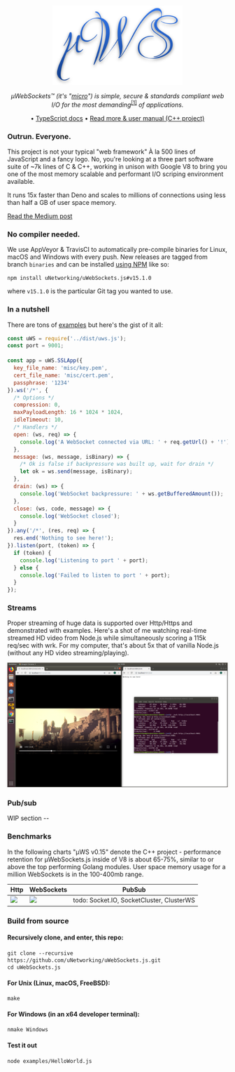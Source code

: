 <div align="center">
<img src="misc/logo.svg" height="180" />

*µWebSockets™ (it's "[micro](https://en.wikipedia.org/wiki/Micro-)") is simple, secure & standards compliant web I/O for the most demanding*<sup>[[1]](https://github.com/uNetworking/uWebSockets/tree/master/benchmarks)</sup> *of applications.*

• [TypeScript docs](https://unetworking.github.io/uWebSockets.js/generated/) • [Read more & user manual (C++ project)](https://github.com/uNetworking/uWebSockets/blob/master/misc/READMORE.md)

</div>

### Outrun. Everyone.
This project is not your typical "web framework" À la 500 lines of JavaScript and a fancy logo. No, you're looking at a three part software suite of ~7k lines of C & C++, working in unison with Google V8 to bring you one of the most memory scalable and performant I/O scriping environment available.

It runs 15x faster than Deno and scales to millions of connections using less than half a GB of user space memory.

[Read the Medium post](https://levelup.gitconnected.com/will-node-js-forever-be-the-sluggish-golang-f632130e5c7a)

### No compiler needed.
We use AppVeyor & TravisCI to automatically pre-compile binaries for Linux, macOS and Windows with every push. New releases are tagged from branch `binaries` and can be installed [using NPM](https://docs.npmjs.com/cli/install) like so:

```
npm install uNetworking/uWebSockets.js#v15.1.0
```

where `v15.1.0` is the particular Git tag you wanted to use.

### In a nutshell
There are tons of [examples](examples) but here's the gist of it all:

```javascript
const uWS = require('../dist/uws.js');
const port = 9001;

const app = uWS.SSLApp({
  key_file_name: 'misc/key.pem',
  cert_file_name: 'misc/cert.pem',
  passphrase: '1234'
}).ws('/*', {
  /* Options */
  compression: 0,
  maxPayloadLength: 16 * 1024 * 1024,
  idleTimeout: 10,
  /* Handlers */
  open: (ws, req) => {
    console.log('A WebSocket connected via URL: ' + req.getUrl() + '!');
  },
  message: (ws, message, isBinary) => {
    /* Ok is false if backpressure was built up, wait for drain */
    let ok = ws.send(message, isBinary);
  },
  drain: (ws) => {
    console.log('WebSocket backpressure: ' + ws.getBufferedAmount());
  },
  close: (ws, code, message) => {
    console.log('WebSocket closed');
  }
}).any('/*', (res, req) => {
  res.end('Nothing to see here!');
}).listen(port, (token) => {
  if (token) {
    console.log('Listening to port ' + port);
  } else {
    console.log('Failed to listen to port ' + port);
  }
});
```

### Streams
Proper streaming of huge data is supported over Http/Https and demonstrated with examples. Here's a shot of me watching real-time streamed HD video from Node.js while simultaneously scoring a 115k req/sec with wrk. For my computer, that's about 5x that of vanilla Node.js (without any HD video streaming/playing).

![](misc/streaming.png)

### Pub/sub
WIP section --

### Benchmarks
In the following charts "µWS v0.15" denote the C++ project - performance retention for µWebSockets.js inside of V8 is about 65-75%, similar to or above the top performing Golang modules. User space memory usage for a million WebSockets is in the 100-400mb range.

Http | WebSockets | PubSub
--- | --- | ---
![](https://github.com/uNetworking/uWebSockets/blob/master/misc/bigshot_lineup.png) | ![](https://github.com/uNetworking/uWebSockets/blob/master/misc/websocket_lineup.png) | todo: Socket.IO, SocketCluster, ClusterWS

### Build from source
#### Recursively clone, and enter, this repo:
```
git clone --recursive https://github.com/uNetworking/uWebSockets.js.git
cd uWebSockets.js
```
#### For Unix (Linux, macOS, FreeBSD):
```
make
```
#### For Windows (in an x64 developer terminal):
```
nmake Windows
```
#### Test it out
```
node examples/HelloWorld.js
```

